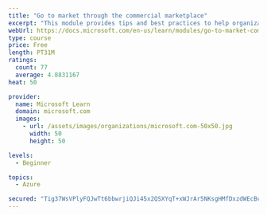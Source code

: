 ```yaml
---
title: "Go to market through the commercial marketplace"
excerpt: "This module provides tips and best practices to help organizations create their business plan for success in the commercial marketplace"
webUrl: https://docs.microsoft.com/en-us/learn/modules/go-to-market-commercial-marketplace/
type: course
price: Free
length: PT31M
ratings:
  count: 77
  average: 4.8831167
heat: 50

provider:
  name: Microsoft Learn
  domain: microsoft.com
  images:
    - url: /assets/images/organizations/microsoft.com-50x50.jpg
      width: 50
      height: 50

levels:
  - Beginner

topics:
  - Azure

secured: "Tig37WsVPlyFQJwTt6bbwrjiQJi45x2QSXYqT+xWJrAr5NKsgHMfDxzdWEcBc7TcnrFTG93wD2+gS8b5EmJNSd17syt0+eir2v3wKhuTmFAidkW1M5QaaApiAw7urOtXpEGmo8c1N3tcqliqcdSJvUXefnlcqALl9O5R8r6/4Vm9gxXTdcuG2r5qM8lvZUZUGvNZsur0ZNtjgYD+N+Zgd2tT7MikNOfpOEmIfdE+zc5bcX2dg4DWzJk5HDClv/ZUuD9GGSDRhKcrPrgLS95NazUDwJXcyNGNynxmaRKauZyPHdCX9/QdL/P82VyGpKc8ZdUv/pft5O9Norgu4g0+MNxgZDkETwl75J43XDGKTe1y+21ewZGR0qC0aMQETUeWl1edshm1/GNMrDjRV1ocwk4sK1THLUpR33XosLWJz2E=;gEO+aoZh8h1wi/73f0CpYA=="
---
```


